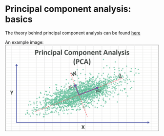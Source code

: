 # Principal component analysis: basics

The theory behind principal component analysis can be found [here](https://numxl.com/blogs/principal-component-analysis-pca-101/)

An example image: 
<img src="../Pics/pca.png"/>



